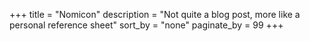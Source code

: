 +++
title = "Nomicon"
description = "Not quite a blog post, more like a personal reference sheet"
sort_by = "none"
paginate_by = 99
+++
